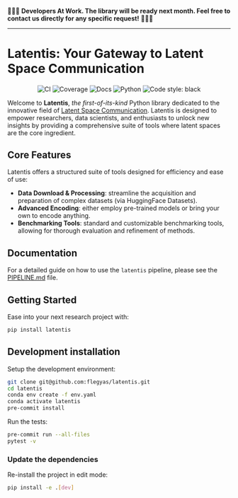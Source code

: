 
:construction::construction::construction: **Developers At Work. The library will be ready next month. Feel free to contact us directly for any specific request!** :construction::construction::construction:

---

# Latentis: Your Gateway to Latent Space Communication

<p align="center">
    <img align="center" alt="CI" src="https://github.com/Flegyas/latentis/actions/workflows/test_suite.yml/badge.svg?branch=main">
    <img align="center" alt="Coverage" src="https://codecov.io/gh/Flegyas/latentis/graph/badge.svg?token=UQHBAEEUTM"/>
    <img align="center" alt="Docs" src="https://img.shields.io/github/deployments/flegyas/latentis/github-pages?label=docs">
    <img align="center" alt="Python" src="https://img.shields.io/pypi/pyversions/latentis">
    <img align="center" alt="Code style: black" src="https://img.shields.io/badge/code%20style-black-000000.svg">
</p>

Welcome to **Latentis**, *the first-of-its-kind* Python library dedicated to the innovative field of [Latent Space Communication](https://github.com/UniReps/UniReps-resources). Latentis is designed to empower researchers, data scientists, and enthusiasts to unlock new insights by providing a comprehensive suite of tools where latent spaces are the core ingredient.


## Core Features

Latentis offers a structured suite of tools designed for efficiency and ease of use:
- **Data Download & Processing**: streamline the acquisition and preparation of complex datasets (via HuggingFace Datasets).
- **Advanced Encoding**: either employ pre-trained models or bring your own to encode anything.
- **Benchmarking Tools**: standard and customizable benchmarking tools, allowing for thorough evaluation and refinement of methods.

## Documentation

For a detailed guide on how to use the `latentis` pipeline, please see the [PIPELINE.md](PIPELINE.md) file.

## Getting Started

Ease into your next research project with:
```bash
pip install latentis
```

## Development installation

Setup the development environment:

```bash
git clone git@github.com:flegyas/latentis.git
cd latentis
conda env create -f env.yaml
conda activate latentis
pre-commit install
```

Run the tests:

```bash
pre-commit run --all-files
pytest -v
```


### Update the dependencies

Re-install the project in edit mode:

```bash
pip install -e .[dev]
```
